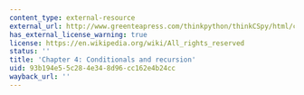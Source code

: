 ```yaml
---
content_type: external-resource
external_url: http://www.greenteapress.com/thinkpython/thinkCSpy/html/chap04.html
has_external_license_warning: true
license: https://en.wikipedia.org/wiki/All_rights_reserved
status: ''
title: 'Chapter 4: Conditionals and recursion'
uid: 93b194e5-5c28-4e34-8d96-cc162e4b24cc
wayback_url: ''
---
```

